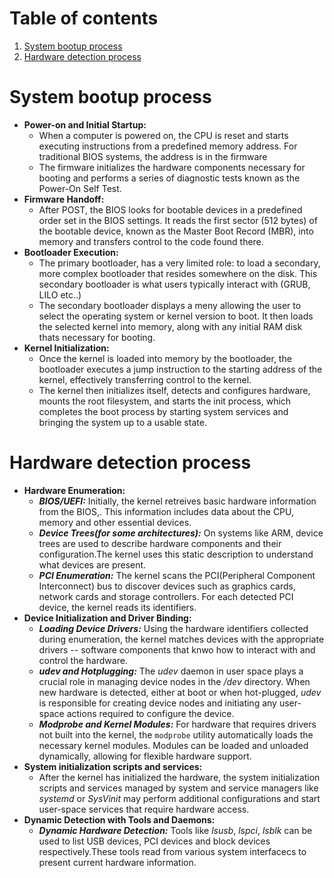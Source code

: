 # Table of contents
1. [System bootup process](system-bootup-process)
2. [Hardware detection process](hardware-detection-process)
   
# System bootup process
  - **Power-on and Initial Startup:**
    - When a computer is powered on, the CPU is reset and starts executing instructions from a predefined memory address. For traditional BIOS systems,
      the address is in the firmware
    - The firmware initializes the hardware components necessary for booting and performs a series of diagnostic tests known as the Power-On Self Test.
  - **Firmware Handoff:**
    - After POST, the BIOS looks for bootable devices in a predefined order set in the BIOS settings. It reads the first sector (512 bytes) of the bootable device,
      known as the Master Boot Record (MBR), into memory and transfers control to the code found there.
  - **Bootloader Execution:**
    - The primary bootloader, has a very limited role: to load a secondary, more complex bootloader that resides somewhere on the disk. This secondary bootloader is what
      users typically interact with (GRUB, LILO etc..)
    - The secondary bootloader displays a meny allowing the user to select the operating system or kernel version to boot. It then loads the selected kernel into memory,
      along with any initial RAM disk thats necessary for booting.
  - **Kernel Initialization:**
    - Once the kernel is loaded into memory by the bootloader, the bootloader executes a jump instruction to the starting address of the kernel, effectively transferring
      control to the kernel.
    - The kernel then initializes itself, detects and configures hardware, mounts the root filesystem, and starts the init process, which completes the boot process by
      starting system services and bringing the system up to a usable state.

# Hardware detection process
  - **Hardware Enumeration:**
    -  ***BIOS/UEFI:*** Initially, the kernel retreives basic hardware information from the BIOS,. This information includes data about the CPU, memory and other essential devices.
    -  ***Device Trees(for some architectures):*** On systems like ARM, device trees are used to describe hardware components and their configuration.The kernel uses this
        static description to understand what devices are present.
    - ***PCI Enumeration:*** The kernel scans the PCI(Peripheral Component Interconnect) bus to discover devices such as graphics cards, network cards and storage
      controllers. For each detected PCI device, the kernel reads its identifiers.
  - **Device Initialization and Driver Binding:**
    - ***Loading Device Drivers:*** Using the hardware identifiers collected during enumeration, the kernel matches devices with the appropriate drivers -- software components
      that knwo how to interact with and control the hardware.
    - ***udev and Hotplugging:*** The *udev* daemon in user space plays a crucial role in managing device nodes in the */dev* directory. When new hardware is detected, either
      at boot or when hot-plugged, *udev* is responsible for creating device nodes and initiating any user-space actions required to configure the device.
    - ***Modprobe and Kernel Modules:*** For hardware that requires drivers not built into the kernel, the `modprobe` utility automatically loads the necessary kernel modules.
      Modules can be loaded and unloaded dynamically, allowing for flexible hardware support.
  - **System initialization scripts and services:**
    - After the kernel has initialized the hardware, the system initialization scripts and services managed by system and service managers like *systemd* or *SysVinit* may
      perform additional configurations and start user-space services that require hardware access.
  - **Dynamic Detection with Tools and Daemons:**
    - ***Dynamic Hardware Detection:*** Tools like *lsusb*, *lspci*, *lsblk* can be used to list USB devices, PCI devices and block devices respectively.These tools read from
      various system interfacecs to present current hardware information.
